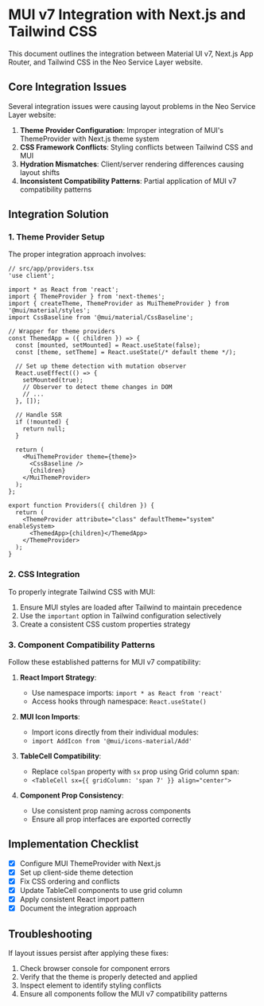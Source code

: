 # MUI v7 Integration with Next.js and Tailwind CSS

This document outlines the integration between Material UI v7, Next.js App Router, and Tailwind CSS in the Neo Service Layer website.

## Core Integration Issues

Several integration issues were causing layout problems in the Neo Service Layer website:

1. **Theme Provider Configuration**: Improper integration of MUI's ThemeProvider with Next.js theme system
2. **CSS Framework Conflicts**: Styling conflicts between Tailwind CSS and MUI
3. **Hydration Mismatches**: Client/server rendering differences causing layout shifts
4. **Inconsistent Compatibility Patterns**: Partial application of MUI v7 compatibility patterns

## Integration Solution

### 1. Theme Provider Setup

The proper integration approach involves:

```tsx
// src/app/providers.tsx
'use client';

import * as React from 'react';
import { ThemeProvider } from 'next-themes';
import { createTheme, ThemeProvider as MuiThemeProvider } from '@mui/material/styles';
import CssBaseline from '@mui/material/CssBaseline';

// Wrapper for theme providers
const ThemedApp = ({ children }) => {
  const [mounted, setMounted] = React.useState(false);
  const [theme, setTheme] = React.useState(/* default theme */);
  
  // Set up theme detection with mutation observer
  React.useEffect(() => {
    setMounted(true);
    // Observer to detect theme changes in DOM
    // ...
  }, []);

  // Handle SSR
  if (!mounted) {
    return null;
  }

  return (
    <MuiThemeProvider theme={theme}>
      <CssBaseline />
      {children}
    </MuiThemeProvider>
  );
};

export function Providers({ children }) {
  return (
    <ThemeProvider attribute="class" defaultTheme="system" enableSystem>
      <ThemedApp>{children}</ThemedApp>
    </ThemeProvider>
  );
}
```

### 2. CSS Integration

To properly integrate Tailwind CSS with MUI:

1. Ensure MUI styles are loaded after Tailwind to maintain precedence
2. Use the `important` option in Tailwind configuration selectively
3. Create a consistent CSS custom properties strategy

### 3. Component Compatibility Patterns

Follow these established patterns for MUI v7 compatibility:

1. **React Import Strategy**:
   - Use namespace imports: `import * as React from 'react'`
   - Access hooks through namespace: `React.useState()`

2. **MUI Icon Imports**:
   - Import icons directly from their individual modules:
   - `import AddIcon from '@mui/icons-material/Add'`

3. **TableCell Compatibility**:
   - Replace `colSpan` property with `sx` prop using Grid column span:
   - `<TableCell sx={{ gridColumn: 'span 7' }} align="center">`

4. **Component Prop Consistency**:
   - Use consistent prop naming across components
   - Ensure all prop interfaces are exported correctly

## Implementation Checklist

- [x] Configure MUI ThemeProvider with Next.js
- [x] Set up client-side theme detection
- [x] Fix CSS ordering and conflicts
- [x] Update TableCell components to use grid column
- [x] Apply consistent React import pattern
- [x] Document the integration approach

## Troubleshooting

If layout issues persist after applying these fixes:

1. Check browser console for component errors
2. Verify that the theme is properly detected and applied
3. Inspect element to identify styling conflicts
4. Ensure all components follow the MUI v7 compatibility patterns
